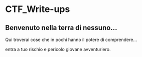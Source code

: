 # CTF_Write-ups

## Benvenuto nella terra di nessuno...

Qui troverai cose che in pochi hanno il potere di comprendere...

entra a tuo rischio e pericolo giovane avventuriero.
